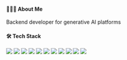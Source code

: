 #### 🧑🏻‍💻 About Me
Backend developer for generative AI platforms

#### 🛠️ Tech Stack
<img src="https://img.shields.io/badge/-Spring Boot-6DB33F?style=flat&logo=springboot&logoColor=white"/>  <img src="https://img.shields.io/badge/-FastAPI-009688?style=flat&logo=fastapi&logoColor=white"/>
  <img src="https://img.shields.io/badge/-Django-092E20?style=flat&logo=django&logoColor=white"/>  <img src="https://img.shields.io/badge/-Apache Kafka-231F20?style=flat&logo=apachekafka&logoColor=white"/> <img src="https://img.shields.io/badge/-PostgreSQL-4169E1?style=flat&logo=postgresql&logoColor=white"/>  <img src="https://img.shields.io/badge/-MariaDB-003545?style=flat&logo=mariadb&logoColor=white"/>  <img src="https://img.shields.io/badge/-OpenSearch-005EB8?style=flat&logo=opensearch&logoColor=white"/>  <img src="https://img.shields.io/badge/-Elastic Stack-005571?style=flat&logo=elasticstack&logoColor=white"/> <img src="https://img.shields.io/badge/-Jenkins-D24939?style=flat&logo=jenkins&logoColor=white"/>  <img src="https://img.shields.io/badge/-Docker-2496ED?style=flat&logo=docker&logoColor=white"/>  <img src="https://img.shields.io/badge/-Kubernetes-326CE5?style=flat&logo=kubernetes&logoColor=white"/>

<!--[Simple Icon Badges](https://gist.github.com/kimjisub/360ea6fc43b82baaf7193175fd12d2f7)-->

<!--[![Solved.ac 프로필](http://mazassumnida.wtf/api/mini/generate_badge?boj=ehdrud1129)](https://solved.ac/ehdrud1129)-->
